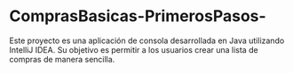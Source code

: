 # ComprasBasicas-PrimerosPasos-
Este proyecto es una aplicación de consola desarrollada en Java utilizando IntelliJ IDEA. Su objetivo es permitir a los usuarios crear una lista de compras de manera sencilla.
